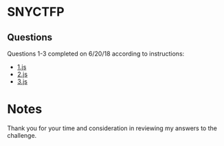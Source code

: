 # SNYCTFP

## Questions

Questions 1-3 completed on 6/20/18 according to instructions:

- [1.js](https://github.com/karlsecco/SNYCTFP/blob/master/1.js)
- [2.js](https://github.com/karlsecco/SNYCTFP/blob/master/2.js)
- [3.js](https://github.com/karlsecco/SNYCTFP/blob/master/3.js)

# Notes

Thank you for your time and consideration in reviewing my answers to the challenge.
